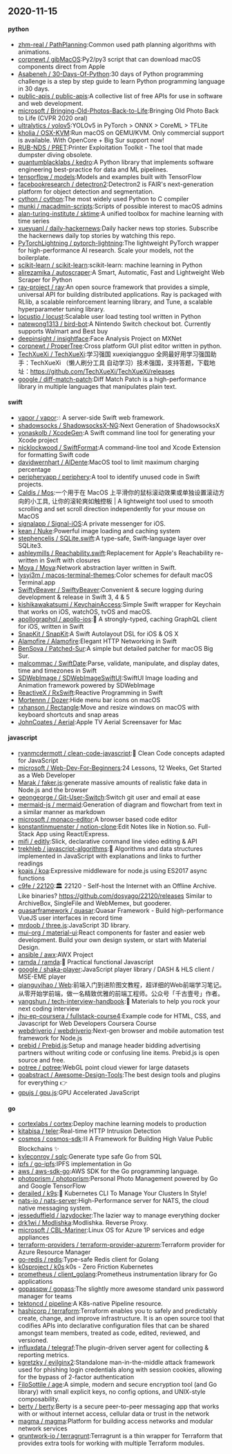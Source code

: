 ## 2020-11-15

#### python
* [zhm-real / PathPlanning](https://github.com/zhm-real/PathPlanning):Common used path planning algorithms with animations.
* [corpnewt / gibMacOS](https://github.com/corpnewt/gibMacOS):Py2/py3 script that can download macOS components direct from Apple
* [Asabeneh / 30-Days-Of-Python](https://github.com/Asabeneh/30-Days-Of-Python):30 days of Python programming challenge is a step by step guide to learn Python programming language in 30 days.
* [public-apis / public-apis](https://github.com/public-apis/public-apis):A collective list of free APIs for use in software and web development.
* [microsoft / Bringing-Old-Photos-Back-to-Life](https://github.com/microsoft/Bringing-Old-Photos-Back-to-Life):Bringing Old Photo Back to Life (CVPR 2020 oral)
* [ultralytics / yolov5](https://github.com/ultralytics/yolov5):YOLOv5 in PyTorch > ONNX > CoreML > TFLite
* [kholia / OSX-KVM](https://github.com/kholia/OSX-KVM):Run macOS on QEMU/KVM. Only commercial support is available. With OpenCore + Big Sur support now!
* [RUB-NDS / PRET](https://github.com/RUB-NDS/PRET):Printer Exploitation Toolkit - The tool that made dumpster diving obsolete.
* [quantumblacklabs / kedro](https://github.com/quantumblacklabs/kedro):A Python library that implements software engineering best-practice for data and ML pipelines.
* [tensorflow / models](https://github.com/tensorflow/models):Models and examples built with TensorFlow
* [facebookresearch / detectron2](https://github.com/facebookresearch/detectron2):Detectron2 is FAIR's next-generation platform for object detection and segmentation.
* [cython / cython](https://github.com/cython/cython):The most widely used Python to C compiler
* [munki / macadmin-scripts](https://github.com/munki/macadmin-scripts):Scripts of possible interest to macOS admins
* [alan-turing-institute / sktime](https://github.com/alan-turing-institute/sktime):A unified toolbox for machine learning with time series
* [xueyuanl / daily-hackernews](https://github.com/xueyuanl/daily-hackernews):Daily hacker news top stories. Subscribe the hackernews daily top stories by watching this repo.
* [PyTorchLightning / pytorch-lightning](https://github.com/PyTorchLightning/pytorch-lightning):The lightweight PyTorch wrapper for high-performance AI research. Scale your models, not the boilerplate.
* [scikit-learn / scikit-learn](https://github.com/scikit-learn/scikit-learn):scikit-learn: machine learning in Python
* [alirezamika / autoscraper](https://github.com/alirezamika/autoscraper):A Smart, Automatic, Fast and Lightweight Web Scraper for Python
* [ray-project / ray](https://github.com/ray-project/ray):An open source framework that provides a simple, universal API for building distributed applications. Ray is packaged with RLlib, a scalable reinforcement learning library, and Tune, a scalable hyperparameter tuning library.
* [locustio / locust](https://github.com/locustio/locust):Scalable user load testing tool written in Python
* [natewong1313 / bird-bot](https://github.com/natewong1313/bird-bot):A Nintendo Switch checkout bot. Currently supports Walmart and Best buy
* [deepinsight / insightface](https://github.com/deepinsight/insightface):Face Analysis Project on MXNet
* [corpnewt / ProperTree](https://github.com/corpnewt/ProperTree):Cross platform GUI plist editor written in python.
* [TechXueXi / TechXueXi](https://github.com/TechXueXi/TechXueXi):学习强国 xuexiqiangguo 全网最好用学习强国助手：TechXueXi （懒人刷分工具 自动学习）技术强国，支持答题，下载地址：https://github.com/TechXueXi/TechXueXi/releases
* [google / diff-match-patch](https://github.com/google/diff-match-patch):Diff Match Patch is a high-performance library in multiple languages that manipulates plain text.

#### swift
* [vapor / vapor](https://github.com/vapor/vapor):💧
A server-side Swift web framework.
* [shadowsocks / ShadowsocksX-NG](https://github.com/shadowsocks/ShadowsocksX-NG):Next Generation of ShadowsocksX
* [yonaskolb / XcodeGen](https://github.com/yonaskolb/XcodeGen):A Swift command line tool for generating your Xcode project
* [nicklockwood / SwiftFormat](https://github.com/nicklockwood/SwiftFormat):A command-line tool and Xcode Extension for formatting Swift code
* [davidwernhart / AlDente](https://github.com/davidwernhart/AlDente):MacOS tool to limit maximum charging percentage
* [peripheryapp / periphery](https://github.com/peripheryapp/periphery):A tool to identify unused code in Swift projects.
* [Caldis / Mos](https://github.com/Caldis/Mos):一个用于在 MacOS 上平滑你的鼠标滚动效果或单独设置滚动方向的小工具, 让你的滚轮爽如触控板 | A lightweight tool used to smooth scrolling and set scroll direction independently for your mouse on MacOS
* [signalapp / Signal-iOS](https://github.com/signalapp/Signal-iOS):A private messenger for iOS.
* [kean / Nuke](https://github.com/kean/Nuke):Powerful image loading and caching system
* [stephencelis / SQLite.swift](https://github.com/stephencelis/SQLite.swift):A type-safe, Swift-language layer over SQLite3.
* [ashleymills / Reachability.swift](https://github.com/ashleymills/Reachability.swift):Replacement for Apple's Reachability re-written in Swift with closures
* [Moya / Moya](https://github.com/Moya/Moya):Network abstraction layer written in Swift.
* [lysyi3m / macos-terminal-themes](https://github.com/lysyi3m/macos-terminal-themes):Color schemes for default macOS Terminal.app
* [SwiftyBeaver / SwiftyBeaver](https://github.com/SwiftyBeaver/SwiftyBeaver):Convenient & secure logging during development & release in Swift 3, 4 & 5
* [kishikawakatsumi / KeychainAccess](https://github.com/kishikawakatsumi/KeychainAccess):Simple Swift wrapper for Keychain that works on iOS, watchOS, tvOS and macOS.
* [apollographql / apollo-ios](https://github.com/apollographql/apollo-ios):📱
A strongly-typed, caching GraphQL client for iOS, written in Swift
* [SnapKit / SnapKit](https://github.com/SnapKit/SnapKit):A Swift Autolayout DSL for iOS & OS X
* [Alamofire / Alamofire](https://github.com/Alamofire/Alamofire):Elegant HTTP Networking in Swift
* [BenSova / Patched-Sur](https://github.com/BenSova/Patched-Sur):A simple but detailed patcher for macOS Big Sur.
* [malcommac / SwiftDate](https://github.com/malcommac/SwiftDate):Parse, validate, manipulate, and display dates, time and timezones in Swift
* [SDWebImage / SDWebImageSwiftUI](https://github.com/SDWebImage/SDWebImageSwiftUI):SwiftUI Image loading and Animation framework powered by SDWebImage
* [ReactiveX / RxSwift](https://github.com/ReactiveX/RxSwift):Reactive Programming in Swift
* [Mortennn / Dozer](https://github.com/Mortennn/Dozer):Hide menu bar icons on macOS
* [rxhanson / Rectangle](https://github.com/rxhanson/Rectangle):Move and resize windows on macOS with keyboard shortcuts and snap areas
* [JohnCoates / Aerial](https://github.com/JohnCoates/Aerial):Apple TV Aerial Screensaver for Mac

#### javascript
* [ryanmcdermott / clean-code-javascript](https://github.com/ryanmcdermott/clean-code-javascript):🛁
Clean Code concepts adapted for JavaScript
* [microsoft / Web-Dev-For-Beginners](https://github.com/microsoft/Web-Dev-For-Beginners):24 Lessons, 12 Weeks, Get Started as a Web Developer
* [Marak / faker.js](https://github.com/Marak/faker.js):generate massive amounts of realistic fake data in Node.js and the browser
* [geongeorge / Git-User-Switch](https://github.com/geongeorge/Git-User-Switch):Switch git user and email at ease
* [mermaid-js / mermaid](https://github.com/mermaid-js/mermaid):Generation of diagram and flowchart from text in a similar manner as markdown
* [microsoft / monaco-editor](https://github.com/microsoft/monaco-editor):A browser based code editor
* [konstantinmuenster / notion-clone](https://github.com/konstantinmuenster/notion-clone):Edit Notes like in Notion.so. Full-Stack App using React/Express.
* [mifi / editly](https://github.com/mifi/editly):Slick, declarative command line video editing & API
* [trekhleb / javascript-algorithms](https://github.com/trekhleb/javascript-algorithms):📝
Algorithms and data structures implemented in JavaScript with explanations and links to further readings
* [koajs / koa](https://github.com/koajs/koa):Expressive middleware for node.js using ES2017 async functions
* [c9fe / 22120](https://github.com/c9fe/22120):🏛️
22120 - Self-host the Internet with an Offline Archive. Like binaries? https://github.com/dosyago/22120/releases Similar to ArchiveBox, SingleFile and WebMemex, but gooderer.
* [quasarframework / quasar](https://github.com/quasarframework/quasar):Quasar Framework - Build high-performance VueJS user interfaces in record time
* [mrdoob / three.js](https://github.com/mrdoob/three.js):JavaScript 3D library.
* [mui-org / material-ui](https://github.com/mui-org/material-ui):React components for faster and easier web development. Build your own design system, or start with Material Design.
* [ansible / awx](https://github.com/ansible/awx):AWX Project
* [ramda / ramda](https://github.com/ramda/ramda):🐏
Practical functional Javascript
* [google / shaka-player](https://github.com/google/shaka-player):JavaScript player library / DASH & HLS client / MSE-EME player
* [qianguyihao / Web](https://github.com/qianguyihao/Web):前端入门到进阶图文教程，超详细的Web前端学习笔记。从零开始学前端，做一名精致优雅的前端工程师。公众号「千古壹号」作者。
* [yangshun / tech-interview-handbook](https://github.com/yangshun/tech-interview-handbook):💯
Materials to help you rock your next coding interview
* [jhu-ep-coursera / fullstack-course4](https://github.com/jhu-ep-coursera/fullstack-course4):Example code for HTML, CSS, and Javascript for Web Developers Coursera Course
* [webdriverio / webdriverio](https://github.com/webdriverio/webdriverio):Next-gen browser and mobile automation test framework for Node.js
* [prebid / Prebid.js](https://github.com/prebid/Prebid.js):Setup and manage header bidding advertising partners without writing code or confusing line items. Prebid.js is open source and free.
* [potree / potree](https://github.com/potree/potree):WebGL point cloud viewer for large datasets
* [goabstract / Awesome-Design-Tools](https://github.com/goabstract/Awesome-Design-Tools):The best design tools and plugins for everything
👉
* [gpujs / gpu.js](https://github.com/gpujs/gpu.js):GPU Accelerated JavaScript

#### go
* [cortexlabs / cortex](https://github.com/cortexlabs/cortex):Deploy machine learning models to production
* [kitabisa / teler](https://github.com/kitabisa/teler):Real-time HTTP Intrusion Detection
* [cosmos / cosmos-sdk](https://github.com/cosmos/cosmos-sdk):⛓️
A Framework for Building High Value Public Blockchains
✨
* [kyleconroy / sqlc](https://github.com/kyleconroy/sqlc):Generate type safe Go from SQL
* [ipfs / go-ipfs](https://github.com/ipfs/go-ipfs):IPFS implementation in Go
* [aws / aws-sdk-go](https://github.com/aws/aws-sdk-go):AWS SDK for the Go programming language.
* [photoprism / photoprism](https://github.com/photoprism/photoprism):Personal Photo Management powered by Go and Google TensorFlow
* [derailed / k9s](https://github.com/derailed/k9s):🐶
Kubernetes CLI To Manage Your Clusters In Style!
* [nats-io / nats-server](https://github.com/nats-io/nats-server):High-Performance server for NATS, the cloud native messaging system.
* [jesseduffield / lazydocker](https://github.com/jesseduffield/lazydocker):The lazier way to manage everything docker
* [drk1wi / Modlishka](https://github.com/drk1wi/Modlishka):Modlishka. Reverse Proxy.
* [microsoft / CBL-Mariner](https://github.com/microsoft/CBL-Mariner):Linux OS for Azure 1P services and edge appliances
* [terraform-providers / terraform-provider-azurerm](https://github.com/terraform-providers/terraform-provider-azurerm):Terraform provider for Azure Resource Manager
* [go-redis / redis](https://github.com/go-redis/redis):Type-safe Redis client for Golang
* [k0sproject / k0s](https://github.com/k0sproject/k0s):k0s - Zero Friction Kubernetes
* [prometheus / client_golang](https://github.com/prometheus/client_golang):Prometheus instrumentation library for Go applications
* [gopasspw / gopass](https://github.com/gopasspw/gopass):The slightly more awesome standard unix password manager for teams
* [tektoncd / pipeline](https://github.com/tektoncd/pipeline):A K8s-native Pipeline resource.
* [hashicorp / terraform](https://github.com/hashicorp/terraform):Terraform enables you to safely and predictably create, change, and improve infrastructure. It is an open source tool that codifies APIs into declarative configuration files that can be shared amongst team members, treated as code, edited, reviewed, and versioned.
* [influxdata / telegraf](https://github.com/influxdata/telegraf):The plugin-driven server agent for collecting & reporting metrics.
* [kgretzky / evilginx2](https://github.com/kgretzky/evilginx2):Standalone man-in-the-middle attack framework used for phishing login credentials along with session cookies, allowing for the bypass of 2-factor authentication
* [FiloSottile / age](https://github.com/FiloSottile/age):A simple, modern and secure encryption tool (and Go library) with small explicit keys, no config options, and UNIX-style composability.
* [berty / berty](https://github.com/berty/berty):Berty is a secure peer-to-peer messaging app that works with or without internet access, cellular data or trust in the network
* [magma / magma](https://github.com/magma/magma):Platform for building access networks and modular network services
* [gruntwork-io / terragrunt](https://github.com/gruntwork-io/terragrunt):Terragrunt is a thin wrapper for Terraform that provides extra tools for working with multiple Terraform modules.
